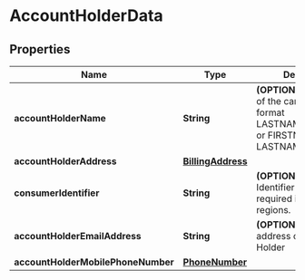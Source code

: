 

# AccountHolderData


## Properties

Name | Type | Description | Notes
------------ | ------------- | ------------- | -------------
**accountHolderName** | **String** | **(OPTIONAL)** The name of the cardholder in the format LASTNAME/FIRSTNAME or FIRSTNAME LASTNAME  |  [optional]
**accountHolderAddress** | [**BillingAddress**](BillingAddress.md) |  |  [optional]
**consumerIdentifier** | **String** | **(OPTIONAL)** Customer Identifier that may be required in some regions.  |  [optional]
**accountHolderEmailAddress** | **String** | **(OPTIONAL)** The e-mail address of the Account Holder  |  [optional]
**accountHolderMobilePhoneNumber** | [**PhoneNumber**](PhoneNumber.md) |  |  [optional]



